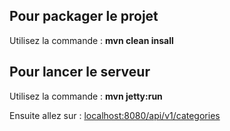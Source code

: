 ## Pour packager le projet

Utilisez la commande : __mvn clean insall__

## Pour lancer  le serveur

Utilisez la commande : __mvn jetty:run__

Ensuite allez sur : <localhost:8080/api/v1/categories>
